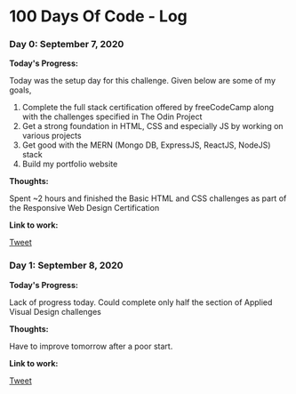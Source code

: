 # 100 Days Of Code - Log

### Day 0: September 7, 2020

**Today's Progress:**

Today was the setup day for this challenge. Given below are some of my goals,

1. Complete the full stack certification offered by freeCodeCamp along with the challenges specified in The Odin Project
2. Get a strong foundation in HTML, CSS and especially JS by working on various projects
3. Get good with the MERN (Mongo DB, ExpressJS, ReactJS, NodeJS) stack
4. Build my portfolio website

**Thoughts:**

Spent ~2 hours and finished the Basic HTML and CSS challenges as part of the Responsive Web Design Certification

**Link to work:**

[Tweet](https://twitter.com/premkiran97/status/1303036667700240385)

### Day 1: September 8, 2020

**Today's Progress:**

Lack of progress today. Could complete only half the section of Applied Visual Design challenges

**Thoughts:**

Have to improve tomorrow after a poor start.

**Link to work:**

[Tweet](https://twitter.com/premkiran97/status/1303391903925317632)
